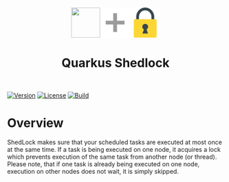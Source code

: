 <div align="center">

<img src="https://github.com/quarkiverse/.github/blob/main/assets/images/quarkus.svg" width="67" height="70" ><img src="https://github.com/quarkiverse/quarkus-shedlock/blob/main/docs/modules/ROOT/assets/images/plus-sign.png" height="70" ><img src="https://github.com/quarkiverse/quarkus-shedlock/blob/main/docs/modules/ROOT/assets/images/shedlock.png" height="70" >

# Quarkus Shedlock
</div>
<br>

[![Version](https://img.shields.io/maven-central/v/io.quarkiverse.shedlock/quarkus-shedlock?logo=apache-maven&style=flat-square)](https://central.sonatype.com/artifact/io.quarkiverse.shedlock/quarkus-shedlock-parent)
[![License](https://img.shields.io/badge/License-Apache%202.0-yellow.svg?style=flat-square)](https://opensource.org/licenses/Apache-2.0)
[![Build](https://github.com/quarkiverse/quarkus-shedlock/actions/workflows/build.yml/badge.svg)](https://github.com/quarkiverse/quarkus-shedlock/actions/workflows/build.yml)


# Overview
ShedLock makes sure that your scheduled tasks are executed at most once at the same time. If a task is being executed on one node, it acquires a lock which prevents execution of the same task from another node (or thread). Please note, that if one task is already being executed on one node, execution on other nodes does not wait, it is simply skipped.

